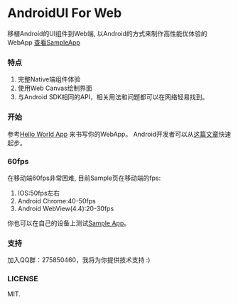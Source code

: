 # AndroidUI For Web

移植Android的UI组件到Web端, 以Android的方式来制作高性能优体验的WebApp
[查看SampleApp](http://linfaxin.com/AndroidUI-WebApp/sample/main.html)


### 特点

1. 完整Native端组件体验
2. 使用Web Canvas绘制界面
3. 与Android SDK相同的API，相关用法和问题都可以在网络轻易找到。


### 开始

参考[Hello World App](https://github.com/linfaxin/AndroidUI4Web-HelloWorld) 来书写你的WebApp。
Android开发者可以从[这篇文章](README_for_Androids_cn.md)快速起步。


### 60fps

在移动端60fps非常困难, 目前Sample页在移动端的fps:

1. IOS:50fps左右
2. Android Chrome:40-50fps
3. Android WebView(4.4):20-30fps

你也可以在自己的设备上测试[Sample App](http://linfaxin.com/AndroidUI-WebApp/sample/main.html)。


### 支持

加入QQ群：275850460，我将为你提供技术支持 :)


### LICENSE

MIT.
